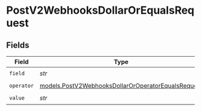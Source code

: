 # PostV2WebhooksDollarOrEqualsRequest


## Fields

| Field                                                                                                          | Type                                                                                                           | Required                                                                                                       | Description                                                                                                    |
| -------------------------------------------------------------------------------------------------------------- | -------------------------------------------------------------------------------------------------------------- | -------------------------------------------------------------------------------------------------------------- | -------------------------------------------------------------------------------------------------------------- |
| `field`                                                                                                        | *str*                                                                                                          | :heavy_check_mark:                                                                                             | N/A                                                                                                            |
| `operator`                                                                                                     | [models.PostV2WebhooksDollarOrOperatorEqualsRequest](../models/postv2webhooksdollaroroperatorequalsrequest.md) | :heavy_check_mark:                                                                                             | N/A                                                                                                            |
| `value`                                                                                                        | *str*                                                                                                          | :heavy_check_mark:                                                                                             | N/A                                                                                                            |